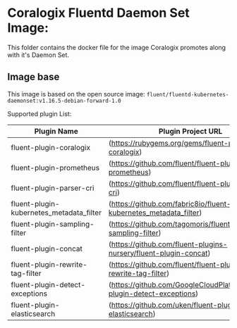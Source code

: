 # Coralogix Fluentd Daemon Set Image:

This folder contains the docker file for the image Coralogix promotes along with it's Daemon Set.

## Image base

This image is based on the open source image:
`fluent/fluentd-kubernetes-daemonset:v1.16.5-debian-forward-1.0`

Supported plugin List:

| Plugin Name                              | Plugin Project URL                                                       |
|------------------------------------------|--------------------------------------------------------------------------|
| fluent-plugin-coralogix                  | (https://rubygems.org/gems/fluent-plugin-coralogix)                      |
| fluent-plugin-prometheus                 | (https://github.com/fluent/fluent-plugin-prometheus)                     |
| fluent-plugin-parser-cri                 | (https://github.com/fluent/fluent-plugin-parser-cri)                     |
| fluent-plugin-kubernetes_metadata_filter | (https://github.com/fabric8io/fluent-plugin-kubernetes_metadata_filter)  |
| fluent-plugin-sampling-filter            | (https://github.com/tagomoris/fluent-plugin-sampling-filter)             |
| fluent-plugin-concat                     | (https://github.com/fluent-plugins-nursery/fluent-plugin-concat)         |
| fluent-plugin-rewrite-tag-filter         | (https://github.com/fluent/fluent-plugin-rewrite-tag-filter)             |
| fluent-plugin-detect-exceptions          | (https://github.com/GoogleCloudPlatform/fluent-plugin-detect-exceptions) |
| fluent-plugin-elasticsearch              | (https://github.com/uken/fluent-plugin-elasticsearch)                    |
